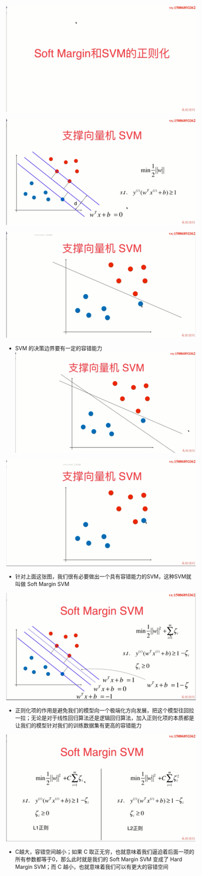 ![1571141965027](assets/1571141965027.png)

![1571142010605](assets/1571142010605.png)

![1571145641786](assets/1571145641786.png)

- SVM 的决策边界要有一定的容错能力
![1571145763001](assets/1571145763001.png)

![1571145984872](assets/1571145984872.png)

- 针对上面这张图，我们很有必要做出一个具有容错能力的SVM，这种SVM就叫做 Soft Margin SVM

![1571146659862](assets/1571146659862.png)

- 正则化项的作用是避免我们的模型向一个极端化方向发展，把这个模型往回拉一拉；无论是对于线性回归算法还是逻辑回归算法，加入正则化项的本质都是让我们的模型针对我们的训练数据集有更高的容错能力

![1571147209749](assets/1571147209749.png)

- C越大，容错空间越小；如果 C 取正无穷，也就意味着我们逼迫着后面一项的所有参数都等于0，那么此时就是我们的 Soft Margin SVM 变成了 Hard Margin SVM；而 C 越小，也就意味着我们可以有更大的容错空间  

